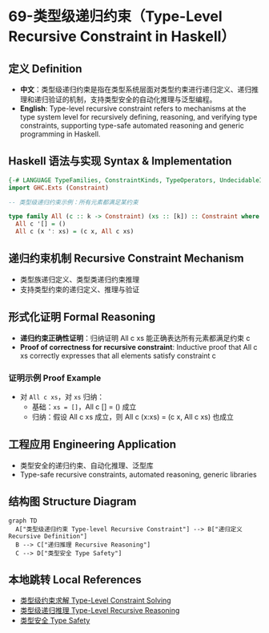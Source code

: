 # 69-类型级递归约束（Type-Level Recursive Constraint in Haskell）

## 定义 Definition

- **中文**：类型级递归约束是指在类型系统层面对类型约束进行递归定义、递归推理和递归验证的机制，支持类型安全的自动化推理与泛型编程。
- **English**: Type-level recursive constraint refers to mechanisms at the type system level for recursively defining, reasoning, and verifying type constraints, supporting type-safe automated reasoning and generic programming in Haskell.

## Haskell 语法与实现 Syntax & Implementation

```haskell
{-# LANGUAGE TypeFamilies, ConstraintKinds, TypeOperators, UndecidableInstances #-}
import GHC.Exts (Constraint)

-- 类型级递归约束示例：所有元素都满足某约束

type family All (c :: k -> Constraint) (xs :: [k]) :: Constraint where
  All c '[] = ()
  All c (x ': xs) = (c x, All c xs)
```

## 递归约束机制 Recursive Constraint Mechanism

- 类型族递归定义、类型类递归约束推理
- 支持类型约束的递归定义、推理与验证

## 形式化证明 Formal Reasoning

- **递归约束正确性证明**：归纳证明 All c xs 能正确表达所有元素都满足约束 c
- **Proof of correctness for recursive constraint**: Inductive proof that All c xs correctly expresses that all elements satisfy constraint c

### 证明示例 Proof Example

- 对 `All c xs`，对 `xs` 归纳：
  - 基础：`xs = []`，All c [] = () 成立
  - 归纳：假设 All c xs 成立，则 All c (x:xs) = (c x, All c xs) 也成立

## 工程应用 Engineering Application

- 类型安全的递归约束、自动化推理、泛型库
- Type-safe recursive constraints, automated reasoning, generic libraries

## 结构图 Structure Diagram

```mermaid
graph TD
  A["类型级递归约束 Type-level Recursive Constraint"] --> B["递归定义 Recursive Definition"]
  B --> C["递归推理 Recursive Reasoning"]
  C --> D["类型安全 Type Safety"]
```

## 本地跳转 Local References

- [类型级约束求解 Type-Level Constraint Solving](../22-Type-Level-Constraint-Solving/01-Type-Level-Constraint-Solving-in-Haskell.md)
- [类型级递归推理 Type-Level Recursive Reasoning](../58-Type-Level-Recursive-Reasoning/01-Type-Level-Recursive-Reasoning-in-Haskell.md)
- [类型安全 Type Safety](../14-Type-Safety/01-Type-Safety-in-Haskell.md)
